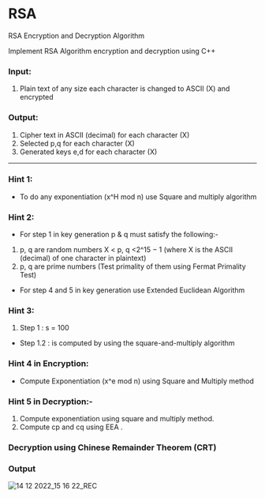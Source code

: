# RSA
RSA Encryption and Decryption Algorithm


Implement RSA Algorithm encryption and decryption using C++

### Input: 
1. Plain text of any size each character is changed to ASCII (X) and encrypted 

### Output: 
1. Cipher text in ASCII (decimal) for each character (X) 
2. Selected p,q for each character (X) 
3. Generated keys e,d for each character (X)
---------------------------------------------------------------

### Hint 1:
- To do any exponentiation (x^H mod n) use Square and multiply algorithm

### Hint 2: 
- For step 1 in key generation p & q must satisfy the following:- 
1. p, q are random numbers X < p, q <2^15 − 1 (where X is the ASCII (decimal) of one character in plaintext) 
2. p, q are prime numbers (Test primality of them using Fermat Primality Test) 
- For step 4 and 5 in key generation use Extended Euclidean Algorithm 

### Hint 3: 
1. Step 1 : s = 100 
- Step 1.2 : is computed by using the square-and-multiply algorithm

### Hint 4 in Encryption: 
- Compute Exponentiation (x^e mod n) using Square and Multiply method

### Hint 5 in Decryption:- 
1. Compute exponentiation using square and multiply method. 
2. Compute cp and cq using EEA .
### Decryption using Chinese Remainder Theorem (CRT)

### Output
![14 12 2022_15 16 22_REC](https://user-images.githubusercontent.com/84830168/207608882-961fc512-b3d5-43c9-a68e-ea2a6fc1ff3a.png)
